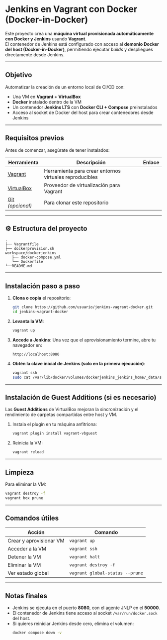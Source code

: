 # Jenkins en Vagrant con Docker (Docker-in-Docker)

Este proyecto crea una **máquina virtual provisionada automáticamente con Docker y Jenkins** usando **Vagrant**.  
El contenedor de Jenkins está configurado con acceso al **demonio Docker del host (Docker-in-Docker)**, permitiendo ejecutar *builds* y despliegues directamente desde Jenkins.

---

## Objetivo

Automatizar la creación de un entorno local de CI/CD con:

- Una VM en **Vagrant + VirtualBox**
- **Docker** instalado dentro de la VM
- Un contenedor **Jenkins LTS** con **Docker CLI + Compose** preinstalados
- Acceso al socket de Docker del host para crear contenedores desde Jenkins

---

## Requisitos previos

Antes de comenzar, asegúrate de tener instalados:

| Herramienta | Descripción | Enlace |
|--------------|-------------|--------|
| [Vagrant](https://developer.hashicorp.com/vagrant/downloads) | Herramienta para crear entornos virtuales reproducibles | |
| [VirtualBox](https://www.virtualbox.org/wiki/Downloads) | Proveedor de virtualización para Vagrant | |
| [Git](https://git-scm.com/downloads) *(opcional)* | Para clonar este repositorio | |

---

## ⚙️ Estructura del proyecto

```
.
├── Vagrantfile
├── dockerprovision.sh       
workspace/dockerjenkins
   ├── docker-compose.yml        
   └── Dockerfile                
└──README.md
```

---

## Instalación paso a paso

1. **Clona o copia** el repositorio:
   ```bash
   git clone https://github.com/usuario/jenkins-vagrant-docker.git
   cd jenkins-vagrant-docker
   ```

2. **Levanta la VM**:
   ```bash
   vagrant up
   ```

3. **Accede a Jenkins**:
   Una vez que el aprovisionamiento termine, abre tu navegador en:
   ```
   http://localhost:8080
   ```

4. **Obtén la clave inicial de Jenkins (solo en la primera ejecución)**:
   ```bash
   vagrant ssh
   sudo cat /var/lib/docker/volumes/dockerjenkins_jenkins_home/_data/secrets/initialAdminPassword
   ```

---

## Instalación de Guest Additions (si es necesario)

Las **Guest Additions** de VirtualBox mejoran la sincronización y el rendimiento de carpetas compartidas entre host y VM.

1. Instala el plugin en tu máquina anfitriona:
   ```bash
   vagrant plugin install vagrant-vbguest
   ```

2. Reinicia la VM:
   ```bash
   vagrant reload
   ```

---

## Limpieza

Para eliminar la VM:

```bash
vagrant destroy -f
vagrant box prune
```


---

## Comandos útiles

| Acción | Comando |
|--------|----------|
| Crear y aprovisionar VM | `vagrant up` |
| Acceder a la VM | `vagrant ssh` |
| Detener la VM | `vagrant halt` |
| Eliminar la VM | `vagrant destroy -f` |
| Ver estado global | `vagrant global-status --prune` |

---

## Notas finales

- Jenkins se ejecuta en el puerto **8080**, con el agente JNLP en el **50000**.
- El contenedor de Jenkins tiene acceso al socket `/var/run/docker.sock` del host.
- Si quieres reiniciar Jenkins desde cero, elimina el volumen:
  ```bash
  docker compose down -v
  ```
